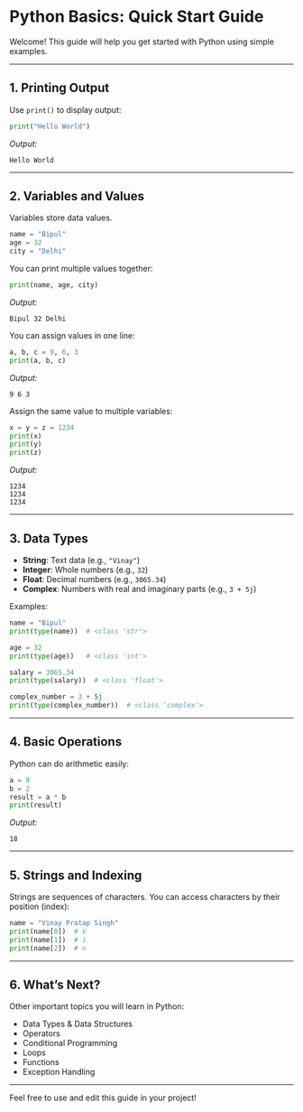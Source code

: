 # Python Basics: Quick Start Guide

Welcome! This guide will help you get started with Python using simple examples.

---

## 1. Printing Output

Use `print()` to display output:

```python
print("Hello World")
```
_Output:_
```
Hello World
```

---

## 2. Variables and Values

Variables store data values.

```python
name = "Bipul"
age = 32
city = "Delhi"
```

You can print multiple values together:

```python
print(name, age, city)
```
_Output:_
```
Bipul 32 Delhi
```

You can assign values in one line:

```python
a, b, c = 9, 6, 3
print(a, b, c)
```
_Output:_
```
9 6 3
```

Assign the same value to multiple variables:

```python
x = y = z = 1234
print(x)
print(y)
print(z)
```
_Output:_
```
1234
1234
1234
```

---

## 3. Data Types

- **String**: Text data (e.g., `"Vinay"`)
- **Integer**: Whole numbers (e.g., `32`)
- **Float**: Decimal numbers (e.g., `3065.34`)
- **Complex**: Numbers with real and imaginary parts (e.g., `3 + 5j`)

Examples:

```python
name = "Bipul"
print(type(name))  # <class 'str'>

age = 32
print(type(age))   # <class 'int'>

salary = 3065.34
print(type(salary))  # <class 'float'>

complex_number = 3 + 5j
print(type(complex_number))  # <class 'complex'>
```

---

## 4. Basic Operations

Python can do arithmetic easily:

```python
a = 9
b = 2
result = a * b
print(result)
```
_Output:_
```
18
```

---

## 5. Strings and Indexing

Strings are sequences of characters. You can access characters by their position (index):

```python
name = "Vinay Pratap Singh"
print(name[0])  # V
print(name[1])  # i
print(name[2])  # n
```

---

## 6. What’s Next?

Other important topics you will learn in Python:

- Data Types & Data Structures
- Operators
- Conditional Programming
- Loops
- Functions
- Exception Handling

---

Feel free to use and edit this guide in your project!
